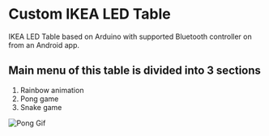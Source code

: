 Custom IKEA LED Table
=======

IKEA LED Table based on Arduino with supported Bluetooth controller on from an Android app.

Main menu of this table is divided into 3 sections
-------

1. Rainbow animation
2. Pong game
3. Snake game


![Pong Gif](https://im3.ezgif.com/tmp/ezgif-3-9406b18276.gif)